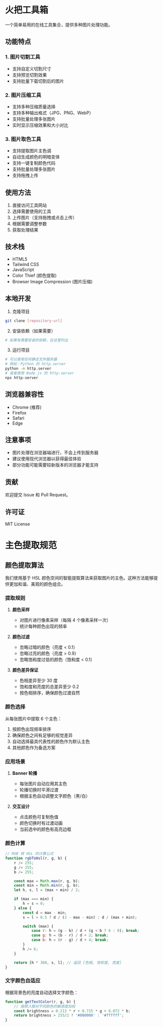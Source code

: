 # 火把工具箱

一个简单易用的在线工具集合，提供多种图片处理功能。

## 功能特点

### 1. 图片切割工具
- 支持自定义切割尺寸
- 支持预览切割效果
- 支持批量下载切割后的图片

### 2. 图片压缩工具
- 支持多种压缩质量选择
- 支持多种输出格式（JPG、PNG、WebP）
- 支持批量处理多张图片
- 实时显示压缩效果和大小对比

### 3. 图片取色工具
- 支持提取图片主色调
- 自动生成颜色的明暗变体
- 支持一键复制颜色代码
- 支持批量处理多张图片
- 支持拖拽上传

## 使用方法

1. 直接访问工具网站
2. 选择需要使用的工具
3. 上传图片（支持拖拽或点击上传）
4. 根据需要调整参数
5. 获取处理结果

## 技术栈

- HTML5
- Tailwind CSS
- JavaScript
- Color Thief (颜色提取)
- Browser Image Compression (图片压缩)

## 本地开发

1. 克隆项目
```bash
git clone [repository-url]
```

2. 安装依赖（如果需要）
```bash
# 如果有需要安装的依赖，在这里列出
```

3. 运行项目
```bash
# 可以使用任何静态文件服务器
# 例如：Python 的 http.server
python -m http.server
# 或者使用 Node.js 的 http-server
npx http-server
```

## 浏览器兼容性

- Chrome (推荐)
- Firefox
- Safari
- Edge

## 注意事项

- 图片处理在浏览器端进行，不会上传到服务器
- 建议使用现代浏览器以获得最佳体验
- 部分功能可能需要较新版本的浏览器才能支持

## 贡献

欢迎提交 Issue 和 Pull Request。

## 许可证

MIT License 

# 主色提取规范

## 颜色提取算法

我们使用基于 HSL 颜色空间的智能提取算法来获取图片的主色。这种方法能够提供更加和谐、美观的颜色组合。

### 提取规则

1. **颜色采样**
   - 对图片进行像素采样（每隔 4 个像素采样一次）
   - 统计每种颜色出现的频率

2. **颜色过滤**
   - 忽略过暗的颜色（亮度 < 0.1）
   - 忽略过亮的颜色（亮度 > 0.9）
   - 忽略饱和度过低的颜色（饱和度 < 0.1）

3. **颜色差异保证**
   - 色相差异至少 30 度
   - 饱和度和亮度的总差异至少 0.2
   - 按色相排序，确保颜色过渡自然

### 颜色选择

从每张图片中提取 6 个主色：
1. 按颜色出现频率排序
2. 确保颜色之间有足够的视觉差异
3. 自动选择最具代表性的颜色作为默认主色
4. 其他颜色作为备选方案

### 应用场景

1. **Banner 轮播**
   - 每张图片自动应用其主色
   - 轮播切换时平滑过渡
   - 根据主色自动调整文字颜色（黑/白）

2. **交互设计**
   - 点击颜色可复制色值
   - 颜色切换时有过渡动画
   - 当前选中的颜色有高亮边框

### 颜色计算

```javascript
// RGB 转 HSL 的计算公式
function rgbToHsl(r, g, b) {
    r /= 255;
    g /= 255;
    b /= 255;

    const max = Math.max(r, g, b);
    const min = Math.min(r, g, b);
    let h, s, l = (max + min) / 2;

    if (max === min) {
        h = s = 0;
    } else {
        const d = max - min;
        s = l > 0.5 ? d / (2 - max - min) : d / (max + min);

        switch (max) {
            case r: h = (g - b) / d + (g < b ? 6 : 0); break;
            case g: h = (b - r) / d + 2; break;
            case b: h = (r - g) / d + 4; break;
        }
        h /= 6;
    }

    return [h * 360, s, l]; // 返回 [色相, 饱和度, 亮度]
}
```

### 文字颜色自适应

根据背景色的亮度自动选择文字颜色：
```javascript
function getTextColor(r, g, b) {
    // 按照人眼对不同颜色的敏感度加权
    const brightness = 0.213 * r + 0.715 * g + 0.072 * b;
    return brightness > 255/2 ? '#000000' : '#ffffff';
}
``` 